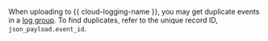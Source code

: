 When uploading to {{ cloud-logging-name }}, you may get duplicate events in a [log group](../../logging/concepts/log-group.md). To find duplicates, refer to the unique record ID, `json_payload.event_id`.